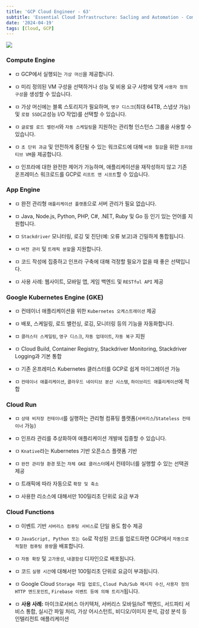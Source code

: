 ```yaml
---
title: 'GCP Cloud Engineer - 63'
subtitle: 'Essential Cloud Infrastructure: Sacling and Automation - Compute Options Detail'
date: '2024-04-19'
tags: [Cloud, GCP]
---
```


<img class='blogImage' src='/blog/how_to_decide.png'>

### **Compute Engine**


- ㅁ GCP에서 실행되는 `가상 머신`을 제공합니다.

- ㅁ 미리 정의된 VM 구성을 선택하거나 성능 및 비용 요구 사항에 맞게 `사용자 정의 구성`을 생성할 수 있습니다.

- ㅁ 가상 머신에는 블록 스토리지가 필요하며, `영구 디스크`(최대 64TB, 스냅샷 가능) 및 `로컬 SSD`(고성능 I/O 작업)를 선택할 수 있습니다.

- ㅁ `글로벌 로드 밸런서`와 `자동 스케일링`을 지원하는 관리형 인스턴스 그룹을 사용할 수 있습니다.

- ㅁ `초 단위 과금` 및 안전하게 중단될 수 있는 워크로드에 대해 `비용 절감`을 위한 `프리엄티브 VM`을 제공합니다.

- ㅁ 인프라에 대한 완전한 제어가 가능하며, 애플리케이션을 재작성하지 않고 기존 온프레미스 워크로드를 GCP로 `리프트 앤 시프트`할 수 있습니다.

### **App Engine**


- ㅁ 완전 관리형 `애플리케이션 플랫폼`으로 서버 관리가 필요 없습니다.

- ㅁ Java, Node.js, Python, PHP, C#, .NET, Ruby 및 Go 등 인기 있는 언어를 지원합니다.

- ㅁ `Stackdriver` 모니터링, 로깅 및 진단(예: 오류 보고)과 긴밀하게 통합됩니다.

- ㅁ `버전 관리` 및 `트래픽 분할`을 지원합니다.

- ㅁ 코드 작성에 집중하고 인프라 구축에 대해 걱정할 필요가 없을 때 좋은 선택입니다.

- ㅁ 사용 사례: 웹사이트, 모바일 앱, 게임 백엔드 및 `RESTful API` 제공

### **Google Kubernetes Engine (GKE)**


- ㅁ 컨테이너 애플리케이션을 위한 `Kubernetes 오케스트레이션` 제공

- ㅁ 배포, 스케일링, 로드 밸런싱, 로깅, 모니터링 등의 기능을 자동화합니다.

- ㅁ `클러스터 스케일링`, `영구 디스크`, `자동 업데이트`, `자동 복구` 지원

- ㅁ Cloud Build, Container Registry, Stackdriver Monitoring, Stackdriver Logging과 기본 통합

- ㅁ 기존 온프레미스 Kubernetes 클러스터를 GCP로 쉽게 마이그레이션 가능

- ㅁ `컨테이너 애플리케이션`, `클라우드 네이티브 분산 시스템`, `하이브리드 애플리케이션`에 적합

### **Cloud Run**


- ㅁ `상태 비저장 컨테이너`를 실행하는 관리형 컴퓨팅 플랫폼(`서버리스`/`Stateless 컨테이너` 가능)

- ㅁ 인프라 관리를 추상화하여 애플리케이션 개발에 집중할 수 있습니다.

- ㅁ `Knative`라는 Kubernetes 기반 오픈소스 플랫폼 기반

- ㅁ `완전 관리형 환경` 또는 `자체 GKE 클러스터`에서 컨테이너를 실행할 수 있는 선택권 제공

- ㅁ 트래픽에 따라 자동으로 `확장 및 축소`

- ㅁ 사용한 리소스에 대해서만 100밀리초 단위로 요금 부과

### **Cloud Functions**


- ㅁ 이벤트 기반 `서버리스 컴퓨팅 서비스`로 단일 용도 함수 제공

- ㅁ `JavaScript, Python 또는 Go`로 작성된 코드를 업로드하면 GCP에서 `자동으로 적절한 컴퓨팅 용량`을 배포합니다.

- ㅁ `자동 확장` 및 `고가용성`, `내결함성` 디자인으로 배포됩니다.

- ㅁ 코드 `실행 시간`에 대해서만 100밀리초 단위로 요금이 부과됩니다.

- ㅁ Google Cloud `Storage 파일 업로드`, `Cloud Pub/Sub 메시지 수신`, `사용자 정의 HTTP 엔드포인트`, `Firebase 이벤트 등에 의해 트리거`됩니다.

- ㅁ **사용 사례:** 마이크로서비스 아키텍처, 서버리스 모바일/IoT 백엔드, 서드파티 서비스 통합, 실시간 파일 처리, 가상 어시스턴트, 비디오/이미지 분석, 감성 분석 등 인텔리전트 애플리케이션
